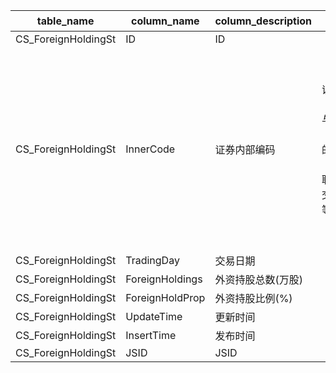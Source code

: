 | table_name| column_name | column_description | 注释 | Annotation |
|---|---|---|---|---|
| CS_ForeignHoldingSt | ID| ID |||
| CS_ForeignHoldingSt | InnerCode | 证券内部编码 | 证券内部编码（InnerCode）：与“证券主表（SecuMain）”中的“证券内部编码（InnerCode）”关联，得到证券的交易代码、简称等。 | Security Internal Code (InnerCode): Associated with the "Security Main Table (SecuMain)" "Security Internal Code (InnerCode)", to obtain the security's trading code, abbreviation, etc. |
| CS_ForeignHoldingSt | TradingDay| 交易日期 |||
| CS_ForeignHoldingSt | ForeignHoldings | 外资持股总数(万股) |||
| CS_ForeignHoldingSt | ForeignHoldProp | 外资持股比例(%)|||
| CS_ForeignHoldingSt | UpdateTime| 更新时间 |||
| CS_ForeignHoldingSt | InsertTime| 发布时间 |||
| CS_ForeignHoldingSt | JSID| JSID |||